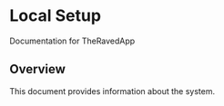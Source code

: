 # Local Setup

Documentation for TheRavedApp

## Overview

This document provides information about the system.
